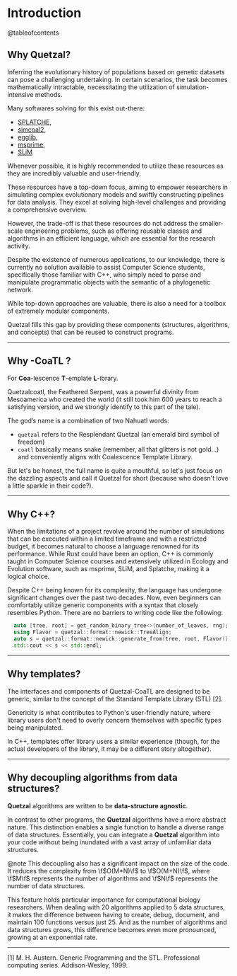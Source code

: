 
# Introduction

@tableofcontents

## Why Quetzal?

Inferring the evolutionary history of populations based on genetic datasets can pose a challenging undertaking. In certain scenarios, the task becomes mathematically intractable, necessitating the utilization of simulation-intensive methods.

Many softwares solving for this exist out-there:
- [SPLATCHE](http://splatche.com/),
- [simcoal2](http://cmpg.unibe.ch/software/simcoal2/),
- [egglib](http://mycor.nancy.inra.fr/egglib/index.html),
- [msprime](http://msprime.readthedocs.io/en/stable/index.html),
- [SLiM](https://messerlab.org/slim/) 

Whenever possible, it is highly recommended to utilize these resources as they are incredibly valuable and user-friendly.

These resources have a top-down focus, aiming to empower researchers in simulating complex evolutionary models and swiftly constructing pipelines for data analysis. They excel at solving high-level challenges and providing a comprehensive overview.

However, the trade-off is that these resources do not address the smaller-scale engineering problems, such as offering reusable classes and algorithms in an efficient language, which are essential for the research activity.

Despite the existence of numerous applications, to our knowledge, there is currently no solution available to assist Computer Science students, specifically those familiar with C++, who simply need to parse and manipulate programmatic objects with the semantic of a phylogenetic network.

While top-down approaches are valuable, there is also a need for a toolbox of extremely modular components.

Quetzal fills this gap by providing these components (structures, algorithms, and concepts) that can be reused to construct programs.

---

## Why -CoaTL ?

For **Coa**-lescence **T**-emplate **L**-ibrary.

Quetzalcoatl, the Feathered Serpent, was a powerful divinity from Mesoamerica who created the world (it still took him 600 years to reach a satisfying version, and we strongly identify to this part of the tale).

The god’s name is a combination of two Nahuatl words:

- `quetzal` refers to the Resplendant Quetzal (an emerald bird symbol of freedom)
- `coatl` basically means snake (remember, all that glitters is not gold…) and conveniently aligns with Coalescence Template Library.

But let's be honest, the full name is quite a mouthful, so let's just focus on the dazzling aspects and call it Quetzal for short (because who doesn't love a little sparkle in their code?).

---

## Why C++?

When the limitations of a project revolve around the number of simulations that can be executed within a limited timeframe and with a restricted budget, it becomes natural to choose a language renowned for its performance. While Rust could have been an option, C++ is commonly taught in Computer Science courses and extensively utilized in Ecology and Evolution software, such as msprime, SLiM, and Splatche, making it a logical choice.

Despite C++ being known for its complexity, the language has undergone significant changes over the past two decades. Now, even beginners can comfortably utilize generic components with a syntax that closely resembles Python. There are no barriers to writing code like the following:

```cpp
  auto [tree, root] = get_random_binary_tree<>(number_of_leaves, rng);
  using Flavor = quetzal::format::newick::TreeAlign;
  auto s = quetzal::format::newick::generate_from(tree, root, Flavor());
  std::cout << s << std::endl;
```

--- 

## Why templates?

The interfaces and components of Quetzal-CoaTL are designed to be generic, similar to the concept of the Standard Template Library (STL) [2].

Genericity is what contributes to Python's user-friendly nature, where library users don't need to overly concern themselves with specific types being manipulated.

In C++, templates offer library users a similar experience (though, for the actual developers of the library, it may be a different story altogether).

--- 

## Why decoupling algorithms from data structures?

**Quetzal** algorithms are written to be **data-structure agnostic**.

In contrast to other programs, the **Quetzal** algorithms have a more abstract nature. This distinction enables a single function to handle a diverse range of data structures. Essentially, you can integrate a  **Quetzal** algorithm into your code without being inundated with a vast array of unfamiliar data structures.

@note
This decoupling also has a significant impact on the size of the code. It reduces the complexity from \f$O(M*N)\f$ to \f$O(M+N)\f$, where \f$M\f$ represents the number of algorithms and \f$N\f$ represents the number of data structures.

This feature holds particular importance for computational biology researchers. When dealing with 20 algorithms applied to 5 data structures, it makes the difference between having to create, debug, document, and maintain 100 functions versus just 25. And as the number of algorithms and data structures grows, this difference becomes even more pronounced, growing at an exponential rate.

---

[1] M. H. Austern.
Generic Programming and the STL.
Professional computing series. Addison-Wesley, 1999.

